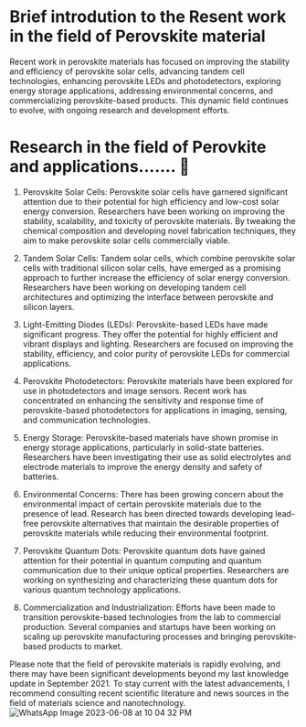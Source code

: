 
# Brief introdution to the Resent work in the field of Perovskite material 

Recent work in perovskite materials has focused on improving the stability and efficiency of perovskite solar cells, advancing tandem cell technologies, enhancing perovskite LEDs and photodetectors, exploring energy storage applications, addressing environmental concerns, and commercializing perovskite-based products. This dynamic field continues to evolve, with ongoing research and development efforts.



# Research in the field of Perovkite and applications....... 👋

1. Perovskite Solar Cells: Perovskite solar cells have garnered significant attention due to their potential for high efficiency and low-cost solar energy conversion. Researchers have been working on improving the stability, scalability, and toxicity of perovskite materials. By tweaking the chemical composition and developing novel fabrication techniques, they aim to make perovskite solar cells commercially viable.

2. Tandem Solar Cells: Tandem solar cells, which combine perovskite solar cells with traditional silicon solar cells, have emerged as a promising approach to further increase the efficiency of solar energy conversion. Researchers have been working on developing tandem cell architectures and optimizing the interface between perovskite and silicon layers.

3. Light-Emitting Diodes (LEDs): Perovskite-based LEDs have made significant progress. They offer the potential for highly efficient and vibrant displays and lighting. Researchers are focused on improving the stability, efficiency, and color purity of perovskite LEDs for commercial applications.

4. Perovskite Photodetectors: Perovskite materials have been explored for use in photodetectors and image sensors. Recent work has concentrated on enhancing the sensitivity and response time of perovskite-based photodetectors for applications in imaging, sensing, and communication technologies.

5. Energy Storage: Perovskite-based materials have shown promise in energy storage applications, particularly in solid-state batteries. Researchers have been investigating their use as solid electrolytes and electrode materials to improve the energy density and safety of batteries.

6. Environmental Concerns: There has been growing concern about the environmental impact of certain perovskite materials due to the presence of lead. Research has been directed towards developing lead-free perovskite alternatives that maintain the desirable properties of perovskite materials while reducing their environmental footprint.

7. Perovskite Quantum Dots: Perovskite quantum dots have gained attention for their potential in quantum computing and quantum communication due to their unique optical properties. Researchers are working on synthesizing and characterizing these quantum dots for various quantum technology applications.

8. Commercialization and Industrialization: Efforts have been made to transition perovskite-based technologies from the lab to commercial production. Several companies and startups have been working on scaling up perovskite manufacturing processes and bringing perovskite-based products to market.

Please note that the field of perovskite materials is rapidly evolving, and there may have been significant developments beyond my last knowledge update in September 2021. To stay current with the latest advancements, I recommend consulting recent scientific literature and news sources in the field of materials science and nanotechnology.
![WhatsApp Image 2023-06-08 at 10 04 32 PM](https://github.com/soslice/soslice.github.io/assets/144488819/424e50d4-a270-4011-b927-1c57af2bbbe5)

